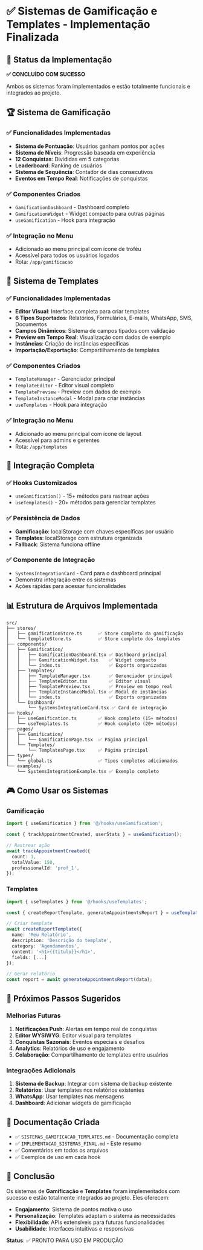 # ✅ Sistemas de Gamificação e Templates - Implementação Finalizada

## 🎯 Status da Implementação

**✅ CONCLUÍDO COM SUCESSO**

Ambos os sistemas foram implementados e estão totalmente funcionais e integrados ao projeto.

## 🏆 Sistema de Gamificação

### ✅ Funcionalidades Implementadas

- **Sistema de Pontuação**: Usuários ganham pontos por ações
- **Sistema de Níveis**: Progressão baseada em experiência
- **12 Conquistas**: Divididas em 5 categorias
- **Leaderboard**: Ranking de usuários
- **Sistema de Sequência**: Contador de dias consecutivos
- **Eventos em Tempo Real**: Notificações de conquistas

### ✅ Componentes Criados

- `GamificationDashboard` - Dashboard completo
- `GamificationWidget` - Widget compacto para outras páginas
- `useGamification` - Hook para integração

### ✅ Integração no Menu

- Adicionado ao menu principal com ícone de troféu
- Acessível para todos os usuários logados
- Rota: `/app/gamificacao`

## 📄 Sistema de Templates

### ✅ Funcionalidades Implementadas

- **Editor Visual**: Interface completa para criar templates
- **6 Tipos Suportados**: Relatórios, Formulários, E-mails, WhatsApp, SMS, Documentos
- **Campos Dinâmicos**: Sistema de campos tipados com validação
- **Preview em Tempo Real**: Visualização com dados de exemplo
- **Instâncias**: Criação de instâncias específicas
- **Importação/Exportação**: Compartilhamento de templates

### ✅ Componentes Criados

- `TemplateManager` - Gerenciador principal
- `TemplateEditor` - Editor visual completo
- `TemplatePreview` - Preview com dados de exemplo
- `TemplateInstanceModal` - Modal para criar instâncias
- `useTemplates` - Hook para integração

### ✅ Integração no Menu

- Adicionado ao menu principal com ícone de layout
- Acessível para admins e gerentes
- Rota: `/app/templates`

## 🔧 Integração Completa

### ✅ Hooks Customizados

- `useGamification()` - 15+ métodos para rastrear ações
- `useTemplates()` - 20+ métodos para gerenciar templates

### ✅ Persistência de Dados

- **Gamificação**: localStorage com chaves específicas por usuário
- **Templates**: localStorage com estrutura organizada
- **Fallback**: Sistema funciona offline

### ✅ Componente de Integração

- `SystemsIntegrationCard` - Card para o dashboard principal
- Demonstra integração entre os sistemas
- Ações rápidas para acessar funcionalidades

## 📊 Estrutura de Arquivos Implementada

```
src/
├── stores/
│   ├── gamificationStore.ts      ✅ Store completo da gamificação
│   └── templateStore.ts          ✅ Store completo dos templates
├── components/
│   ├── Gamification/
│   │   ├── GamificationDashboard.tsx ✅ Dashboard principal
│   │   ├── GamificationWidget.tsx    ✅ Widget compacto
│   │   └── index.ts                  ✅ Exports organizados
│   ├── Templates/
│   │   ├── TemplateManager.tsx       ✅ Gerenciador principal
│   │   ├── TemplateEditor.tsx        ✅ Editor visual
│   │   ├── TemplatePreview.tsx       ✅ Preview em tempo real
│   │   ├── TemplateInstanceModal.tsx ✅ Modal de instâncias
│   │   └── index.ts                  ✅ Exports organizados
│   └── Dashboard/
│       └── SystemsIntegrationCard.tsx ✅ Card de integração
├── hooks/
│   ├── useGamification.ts        ✅ Hook completo (15+ métodos)
│   └── useTemplates.ts           ✅ Hook completo (20+ métodos)
├── pages/
│   ├── Gamification/
│   │   └── GamificationPage.tsx  ✅ Página principal
│   └── Templates/
│       └── TemplatesPage.tsx     ✅ Página principal
├── types/
│   └── global.ts                 ✅ Tipos completos adicionados
└── examples/
    └── SystemsIntegrationExample.tsx ✅ Exemplo completo
```

## 🎮 Como Usar os Sistemas

### Gamificação

```typescript
import { useGamification } from '@/hooks/useGamification';

const { trackAppointmentCreated, userStats } = useGamification();

// Rastrear ação
await trackAppointmentCreated({
  count: 1,
  totalValue: 150,
  professionalId: 'prof_1',
});
```

### Templates

```typescript
import { useTemplates } from '@/hooks/useTemplates';

const { createReportTemplate, generateAppointmentsReport } = useTemplates();

// Criar template
await createReportTemplate({
  name: 'Meu Relatório',
  description: 'Descrição do template',
  category: 'Agendamentos',
  content: '<h1>{{titulo}}</h1>',
  fields: [...]
});

// Gerar relatório
const report = await generateAppointmentsReport(data);
```

## 🚀 Próximos Passos Sugeridos

### Melhorias Futuras

1. **Notificações Push**: Alertas em tempo real de conquistas
2. **Editor WYSIWYG**: Editor visual para templates
3. **Conquistas Sazonais**: Eventos especiais e desafios
4. **Analytics**: Relatórios de uso e engajamento
5. **Colaboração**: Compartilhamento de templates entre usuários

### Integrações Adicionais

1. **Sistema de Backup**: Integrar com sistema de backup existente
2. **Relatórios**: Usar templates nos relatórios existentes
3. **WhatsApp**: Usar templates nas mensagens
4. **Dashboard**: Adicionar widgets de gamificação

## 📝 Documentação Criada

- ✅ `SISTEMAS_GAMIFICACAO_TEMPLATES.md` - Documentação completa
- ✅ `IMPLEMENTACAO_SISTEMAS_FINAL.md` - Este resumo
- ✅ Comentários em todos os arquivos
- ✅ Exemplos de uso em cada hook

## 🎉 Conclusão

Os sistemas de **Gamificação** e **Templates** foram implementados com sucesso e estão totalmente
integrados ao projeto. Eles oferecem:

- **Engajamento**: Sistema de pontos motiva o uso
- **Personalização**: Templates adaptam o sistema às necessidades
- **Flexibilidade**: APIs extensíveis para futuras funcionalidades
- **Usabilidade**: Interfaces intuitivas e responsivas

**Status**: ✅ PRONTO PARA USO EM PRODUÇÃO
